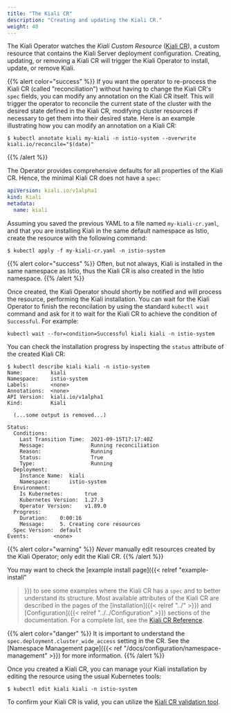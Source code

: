 ```yaml
---
title: "The Kiali CR"
description: "Creating and updating the Kiali CR."
weight: 40
---
```


The Kiali Operator watches the _Kiali Custom Resource_ ([Kiali CR](/docs/configuration/kialis.kiali.io)), a custom resource that  contains the Kiali Server deployment configuration. Creating, updating, or removing a
Kiali CR will trigger the Kiali Operator to install, update, or remove Kiali.

{{% alert color="success" %}}
If you want the operator to re-process the Kiali CR (called "reconciliation") without having to change the Kiali CR's `spec` fields, you can modify any annotation on the Kiali CR itself. This will trigger the operator to reconcile the current state of the cluster with the desired state defined in the Kiali CR, modifying cluster resources if necessary to get them into their desired state. Here is an example illustrating how you can modify an annotation on a Kiali CR:
```
$ kubectl annotate kiali my-kiali -n istio-system --overwrite kiali.io/reconcile="$(date)"
```
{{% /alert %}}

The Operator provides comprehensive defaults for all properties of the Kiali
CR. Hence, the minimal Kiali CR does not have a `spec`:

```yaml
apiVersion: kiali.io/v1alpha1
kind: Kiali
metadata:
  name: kiali
```

Assuming you saved the previous YAML to a file named `my-kiali-cr.yaml`, and that you are
installing Kiali in the same default namespace as Istio, create the resource with the following command:

```
$ kubectl apply -f my-kiali-cr.yaml -n istio-system
```

{{% alert color="success" %}}
Often, but not always, Kiali is installed in the same namespace as Istio, thus the Kiali CR is also created in the Istio namespace.
{{% /alert %}}

Once created, the Kiali Operator should shortly be notified and will process the resource,  performing the Kiali
installation. You can wait for the Kiali Operator to finish the reconcilation by using the standard `kubectl wait`
command and ask for it to wait for the Kiali CR to achieve the condition of `Successful`. For example:

```
kubectl wait --for=condition=Successful kiali kiali -n istio-system
```

You can check the installation progress by inspecting the `status` attribute of the created Kiali CR:

```
$ kubectl describe kiali kiali -n istio-system
Name:         kiali
Namespace:    istio-system
Labels:       <none>
Annotations:  <none>
API Version:  kiali.io/v1alpha1
Kind:         Kiali

  (...some output is removed...)

Status:
  Conditions:
    Last Transition Time:  2021-09-15T17:17:40Z
    Message:               Running reconciliation
    Reason:                Running
    Status:                True
    Type:                  Running
  Deployment:
    Instance Name:  kiali
    Namespace:      istio-system
  Environment:
    Is Kubernetes:       true
    Kubernetes Version:  1.27.3
    Operator Version:    v1.89.0
  Progress:
    Duration:    0:00:16
    Message:     5. Creating core resources
  Spec Version:  default
Events:        <none>
```

{{% alert color="warning" %}}
*Never* manually edit resources created by the Kiali Operator; only edit the Kiali CR.
{{% /alert %}}

You may want to check the [example install page]({{< relref "example-install"
>}}) to see some examples where the Kiali CR has a `spec` and to better
understand its structure. Most available attributes of the Kiali CR are
described in the pages of the [Installation]({{< relref "../" >}}) and
[Configuration]({{< relref "../../Configuration" >}}) sections of the
documentation. For a complete list, see the [Kiali CR Reference](/docs/configuration/kialis.kiali.io).

{{% alert color="danger" %}}
It is important to understand the `spec.deployment.cluster_wide_access` setting in the CR. See the
[Namespace Management page]({{< ref "/docs/configuration/namespace-management" >}})
for more information.
{{% /alert %}}

Once you created a Kiali CR, you can manage your Kiali installation by editing
the resource using the usual Kubernetes tools:

```
$ kubectl edit kiali kiali -n istio-system
```

To confirm your Kiali CR is valid, you can utilize the [Kiali CR validation tool](/docs/configuration/kialis.kiali.io/#validating-your-kiali-cr).

